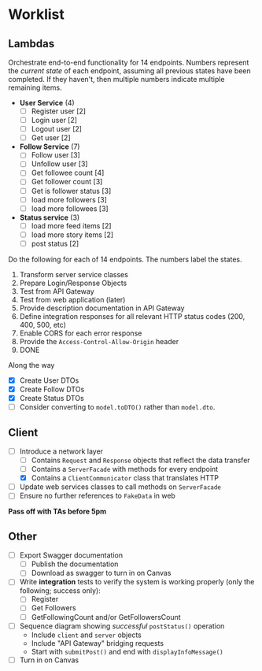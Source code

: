# Worklist

## Lambdas

Orchestrate end-to-end functionality for 14 endpoints. Numbers represent the _current state_ of each endpoint, assuming all previous states have been completed. If they haven't, then multiple numbers indicate multiple remaining items.
* **User Service** (4)
  - [ ] Register user [2]
  - [ ] Login user [2]
  - [ ] Logout user [2]
  - [ ] Get user [2]
* **Follow Service** (7)
  - [ ] Follow user [3]
  - [ ] Unfollow user [3]
  - [ ] Get followee count [4]
  - [ ] Get follower count [3]
  - [ ] Get is follower status [3]
  - [ ] load more followers [3]
  - [ ] load more followees [3]
* **Status service** (3)
  - [ ] load more feed items [2]
  - [ ] load more story items [2]
  - [ ] post status [2]

Do the following for each of 14 endpoints. The numbers label the states.
1. Transform server service classes
2. Prepare Login/Response Objects
3. Test from API Gateway
4. Test from web application (later)
5. Provide description documentation in API Gateway
6. Define integration responses for all relevant HTTP status codes (200, 400, 500, etc)
7. Enable CORS for each error response
8. Provide the `Access-Control-Allow-Origin` header
9. DONE

Along the way
- [x] Create User DTOs
- [x] Create Follow DTOs
- [x] Create Status DTOs
- [ ] Consider converting to `model.toDTO()` rather than `model.dto`.

## Client
- [ ] Introduce a network layer
  - [ ] Contains `Request` and `Response` objects that reflect the data transfer
  - [ ] Contains a `ServerFacade` with methods for every endpoint
  - [x] Contains a `ClientCommunicator` class that translates HTTP
- [ ] Update web services classes to call methods on `ServerFacade`
- [ ] Ensure no further references to `FakeData` in web

**Pass off with TAs before 5pm**

## Other
- [ ] Export Swagger documentation
  - [ ] Publish the documentation
  - [ ] Download as swagger to turn in on Canvas
- [ ] Write **integration** tests to verify the system is working properly (only the following; success only):
  - [ ] Register
  - [ ] Get Followers
  - [ ] GetFollowingCount and/or GetFollowersCount
- [ ] Sequence diagram showing _successful_ `postStatus()` operation
  * Include `client` and `server` objects
  * Include "API Gateway" bridging requests
  * Start with `submitPost()` and end with `displayInfoMessage()`
- [ ] Turn in on Canvas
